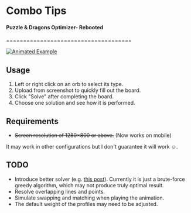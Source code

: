 # Combo Tips

#### Puzzle & Dragons Optimizer- Rebooted

=====================================
<p align="center">

[![Animated Example](combo-tips-example.gif)](http://combo.tips)

</p>

Usage
-----

1. Left or right click on an orb to select its type.
2. Upload from screenshot to quickly fill out the board. 
3. Click "Solve" after completing the board.
4. Choose one solution and see how it is performed.

Requirements
------------
* ~~Screen resolution of 1280×800 or above.~~ (Now works on mobile)

It may work in other configurations but I don't guarantee it will work ☺.

TODO
----

* Introduce better solver (e.g. [this post](http://puzzleanddragonsforum.com/showthread.php?tid=1603&pid=6263#pid6263)). Currently it is just a brute-force greedy algorithm, which may not produce truly optimal result.
* Resolve overlapping lines and points.
* Simulate swapping and matching when playing the animation.
* The default weight of the profiles may need to be adjusted.

